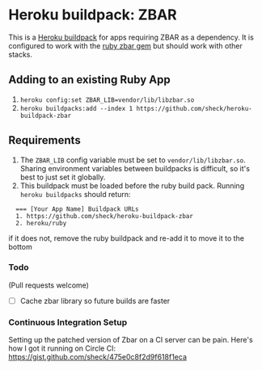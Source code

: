 Heroku buildpack: ZBAR
======================

This is a [Heroku buildpack](http://devcenter.heroku.com/articles/buildpacks) for apps requiring ZBAR as a dependency. It is configured to work with the [ruby zbar gem](https://github.com/willglynn/ruby-zbar) but should work with other stacks.

Adding to an existing Ruby App
---------------
1. `heroku config:set ZBAR_LIB=vendor/lib/libzbar.so`
2. `heroku buildpacks:add --index 1 https://github.com/sheck/heroku-buildpack-zbar`

Requirements
------------

1. The `ZBAR_LIB` config variable must be set to `vendor/lib/libzbar.so`. Sharing environment variables between buildpacks is difficult, so it's best to just set it globally.
2. This buildpack must be loaded before the ruby build pack. Running `heroku buildpacks` should return:
````
  === [Your App Name] Buildpack URLs
  1. https://github.com/sheck/heroku-buildpack-zbar
  2. heroku/ruby
````
if it does not, remove the ruby buildpack and re-add it to move it to the bottom

### Todo

(Pull requests welcome)

- [ ] Cache zbar library so future builds are faster

### Continuous Integration Setup

Setting up the patched version of Zbar on a CI server can be pain. Here's how I got it running on Circle CI: https://gist.github.com/sheck/475e0c8f2d9f618f1eca
